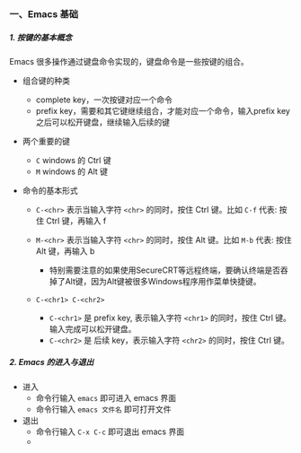 ### 一、Emacs 基础

##### 1. 按键的基本概念
Emacs 很多操作通过键盘命令实现的，键盘命令是一些按键的组合。

- 组合键的种类
    - complete key，一次按键对应一个命令
    - prefix key，需要和其它键继续组合，才能对应一个命令，输入prefix key之后可以松开键盘，继续输入后续的键

- 两个重要的键
    - `C` windows 的 Ctrl 键
    - `M` windows 的 Alt 键

- 命令的基本形式
  - `C-<chr>` 表示当输入字符 `<chr>` 的同时，按住 Ctrl 键。比如 `C-f` 代表: 按住 Ctrl 键，再输入 f
  - `M-<chr>` 表示当输入字符 `<chr>` 的同时，按住 Alt 键。比如 `M-b` 代表: 按住 Alt 键，再输入 b
      - 特别需要注意的如果使用SecureCRT等远程终端，要确认终端是否吞掉了Alt键，因为Alt键被很多Windows程序用作菜单快捷键。

  - `C-<chr1> C-<chr2>`
    - `C-<chr1>` 是 prefix key, 表示输入字符 `<chr1>` 的同时，按住 Ctrl 键。输入完成可以松开键盘。
    - `C-<chr2>` 是 后续 key，表示输入字符 `<chr2>` 的同时，按住 Ctrl 键。

##### 2. Emacs 的进入与退出
- 进入
    - 命令行输入 `emacs` 即可进入 emacs 界面
    - 命令行输入 `emacs 文件名` 即可打开文件
- 退出
    - 命令行输入 `C-x C-c` 即可退出 emacs 界面
    -
